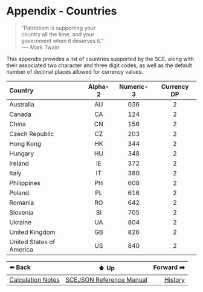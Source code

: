 # Appendix - Countries

> "Patriotism is supporting your  
>  country all the time, and your  
>  government when it deserves it."  
>                           --- Mark Twain

This appendix provides a list of countries supported by the SCE, along
with their associated two character and three digit codes, as well as
the default number of decimal places allowed for currency values.


| Country | Alpha-2 | Numeric-3 | Currency DP |
| :------ | :-----: | :-------: | :---------: |
| Australia | AU | 036 | 2 |
| Canada | CA | 124 | 2 |
| China | CN | 156 | 2 |
| Czech Republic | CZ | 203 | 2 |
| Hong Kong | HK | 344 | 2 |
| Hungary | HU | 348 | 2 |
| Ireland | IE | 372 | 2 |
| Italy | IT | 380 | 2 |
| Philippines | PH | 608 | 2 |
| Poland | PL | 616 | 2 |
| Romania | RO | 642 | 2 |
| Slovenia | SI | 705 | 2 |
| Ukraine | UA | 804 | 2 |
| United Kingdom | GB | 826 | 2 |
| United States of America | US | 840 | 2 |

| ⬅️ Back | ⬆️ Up | Forward ➡️ |
| :--- | :---: | ---: |
| [Calculation Notes](appendix-calcnotes.md) | [SCEJSON Reference Manual](README.md) | [History](appendix-history.md) |
